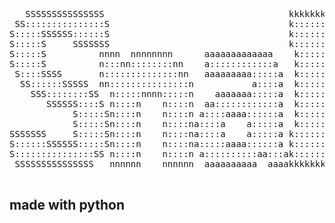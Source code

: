 <pre>
                                                                                         
                                                                                         
   SSSSSSSSSSSSSSS                                   kkkkkkkk                            
 SS:::::::::::::::S                                  k::::::k                            
S:::::SSSSSS::::::S                                  k::::::k                            
S:::::S     SSSSSSS                                  k::::::k                            
S:::::S          nnnn  nnnnnnnn      aaaaaaaaaaaaa    k:::::k    kkkkkkk eeeeeeeeeeee    
S:::::S          n:::nn::::::::nn    a::::::::::::a   k:::::k   k:::::kee::::::::::::ee  
 S::::SSSS       n::::::::::::::nn   aaaaaaaaa:::::a  k:::::k  k:::::ke::::::eeeee:::::ee
  SS::::::SSSSS  nn:::::::::::::::n           a::::a  k:::::k k:::::ke::::::e     e:::::e
    SSS::::::::SS  n:::::nnnn:::::n    aaaaaaa:::::a  k::::::k:::::k e:::::::eeeee::::::e
       SSSSSS::::S n::::n    n::::n  aa::::::::::::a  k:::::::::::k  e:::::::::::::::::e 
            S:::::Sn::::n    n::::n a::::aaaa::::::a  k:::::::::::k  e::::::eeeeeeeeeee  
            S:::::Sn::::n    n::::na::::a    a:::::a  k::::::k:::::k e:::::::e           
SSSSSSS     S:::::Sn::::n    n::::na::::a    a:::::a k::::::k k:::::ke::::::::e          
S::::::SSSSSS:::::Sn::::n    n::::na:::::aaaa::::::a k::::::k  k:::::ke::::::::eeeeeeee  
S:::::::::::::::SS n::::n    n::::n a::::::::::aa:::ak::::::k   k:::::kee:::::::::::::e  
 SSSSSSSSSSSSSSS   nnnnnn    nnnnnn  aaaaaaaaaa  aaaakkkkkkkk    kkkkkkk eeeeeeeeeeeeee  
                                                                                                                                                                            
</pre>

<h2>made with python</h2>
